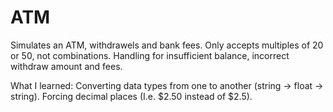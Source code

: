 # ATM
Simulates an ATM, withdrawels and bank fees. 
Only accepts multiples of 20 or 50, not combinations. 
Handling for insufficient balance, incorrect withdraw amount and fees. 

What I learned: 
Converting data types from one to another (string -> float -> string). 
Forcing decimal places (I.e. $2.50 instead of $2.5). 
